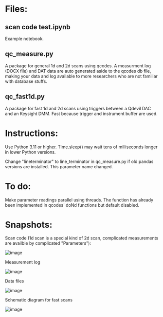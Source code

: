 # Files:

## scan code test.ipynb 

Example notebook.

## qc_measure.py

A package for general 1d and 2d scans using qcodes. A measurment log (DOCX file) and DAT data are auto generated aside to the qcodes db file, making your data and log available to more researchers who are not familiar with database stuffs. 

## qc_fast1d.py

A package for fast 1d and 2d scans using triggers between a Qdevil DAC and an Keysight DMM. Fast because trigger and instrument buffer are used.  

# Instructions:

Use Python 3.11 or higher. Time.sleep() may wait tens of milliseconds longer in lower Python versions.

Change "lineterminator" to line_terminator in qc_measure.py if old pandas versions are installed. This parameter name changed.

# To do:

Make parameter readings parallel using threads. The function has already been implemented in qcodes' doNd functions but default disabled.

# Snapshots:

Scan code (1d scan is a special kind of 2d scan, complicated measurements are availble by complicated "Parameters"):

![image](https://github.com/cover-me/repository/assets/22870592/92a26e2a-ef71-4ce6-bd96-8d94a572e546)

Measurement log

![image](https://github.com/cover-me/repository/assets/22870592/95bccb56-bf16-4c42-99a8-5112d6e33315)

Data files

![image](https://github.com/cover-me/repository/assets/22870592/befd7f58-30ca-405b-9be0-ba51bb51744f)


Schematic diagram for fast scans


![image](https://github.com/cover-me/repository/assets/22870592/7ab6313f-b254-418e-bd84-1b15bb4d6dae)
